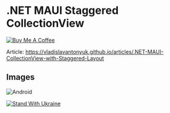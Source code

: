 # .NET MAUI Staggered CollectionView

[![Buy Me A Coffee](https://ik.imagekit.io/VladislavAntonyuk/vladislavantonyuk/misc/bmc-button.png)](https://www.buymeacoffee.com/vlad.antonyuk)

Article: https://vladislavantonyuk.github.io/articles/.NET-MAUI-CollectionView-with-Staggered-Layout

## Images

![Android](https://ik.imagekit.io/VladislavAntonyuk/vladislavantonyuk/articles/54/54.png)

[![Stand With Ukraine](https://img.shields.io/badge/made_in-ukraine-ffd700.svg?labelColor=0057b7)](https://stand-with-ukraine.pp.ua)